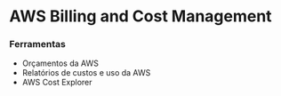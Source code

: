 # AWS Billing and Cost Management

### Ferramentas

- Orçamentos da AWS
- Relatórios de custos e uso da AWS
- AWS Cost Explorer

### 
